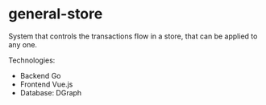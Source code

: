 # general-store
System that controls the transactions flow in a store, that can be applied to any one.

Technologies:
- Backend Go
- Frontend Vue.js
- Database: DGraph
